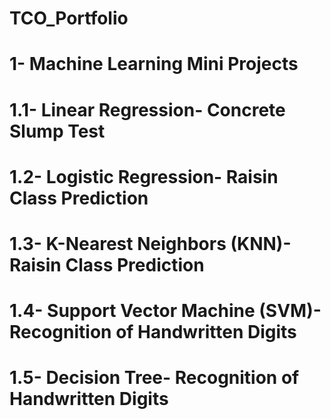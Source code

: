 # TCO_Portfolio
# 1- Machine Learning Mini Projects
# 1.1- Linear Regression- Concrete Slump Test
# 1.2- Logistic Regression- Raisin Class Prediction
# 1.3- K-Nearest Neighbors (KNN)- Raisin Class Prediction
# 1.4- Support Vector Machine (SVM)- Recognition of Handwritten Digits
# 1.5- Decision Tree- Recognition of Handwritten Digits

